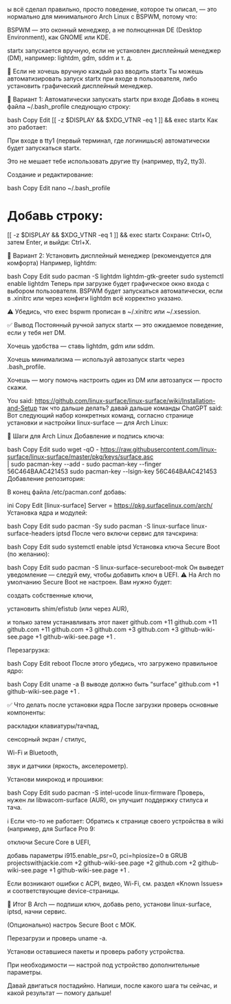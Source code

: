 ы всё сделал правильно, просто поведение, которое ты описал, — это нормально для минимального Arch Linux с BSPWM, потому что:

BSPWM — это оконный менеджер, а не полноценная DE (Desktop Environment), как GNOME или KDE.

startx запускается вручную, если не установлен дисплейный менеджер (DM), например: lightdm, gdm, sddm и т. д.

🔧 Если не хочешь вручную каждый раз вводить startx
Ты можешь автоматизировать запуск startx при входе в пользователя, либо установить графический дисплейный менеджер.

🔹 Вариант 1: Автоматически запускать startx при входе
Добавь в конец файла ~/.bash_profile следующую строку:

bash
Copy
Edit
[[ -z $DISPLAY && $XDG_VTNR -eq 1 ]] && exec startx
Как это работает:

При входе в tty1 (первый терминал, где логинишься) автоматически будет запускаться startx.

Это не мешает тебе использовать другие tty (например, tty2, tty3).

Создание и редактирование:

bash
Copy
Edit
nano ~/.bash_profile
# Добавь строку:
[[ -z $DISPLAY && $XDG_VTNR -eq 1 ]] && exec startx
Сохрани: Ctrl+O, затем Enter, и выйди: Ctrl+X.

🔹 Вариант 2: Установить дисплейный менеджер (рекомендуется для комфорта)
Например, lightdm:

bash
Copy
Edit
sudo pacman -S lightdm lightdm-gtk-greeter
sudo systemctl enable lightdm
Теперь при загрузке будет графическое окно входа с выбором пользователя. BSPWM будет запускаться автоматически, если в .xinitrc или через конфиги lightdm всё корректно указано.

⚠️ Убедись, что exec bspwm прописан в ~/.xinitrc или ~/.xsession.

✅ Вывод
Постоянный ручной запуск startx — это ожидаемое поведение, если у тебя нет DM.

Хочешь удобства — ставь lightdm, gdm или sddm.

Хочешь минимализма — используй автозапуск startx через .bash_profile.

Хочешь — могу помочь настроить один из DM или автозапуск — просто скажи.

You said:
https://github.com/linux-surface/linux-surface/wiki/Installation-and-Setup
так что дальше делать? давай дальше команды
ChatGPT said:
Вот следующий набор конкретных команд, согласно странице установки и настройки linux-surface — для Arch Linux:

🔧 Шаги для Arch Linux
Добавление и подпись ключа:

bash
Copy
Edit
sudo wget -qO - https://raw.githubusercontent.com/linux-surface/linux-surface/master/pkg/keys/surface.asc \
  | sudo pacman-key --add -
sudo pacman-key --finger 56C464BAAC421453
sudo pacman-key --lsign-key 56C464BAAC421453
Добавление репозитория:

В конец файла /etc/pacman.conf добавь:

ini
Copy
Edit
[linux-surface]
Server = https://pkg.surfacelinux.com/arch/
Установка ядра и модулей:

bash
Copy
Edit
sudo pacman -Sy
sudo pacman -S linux-surface linux-surface-headers iptsd
После чего включи сервис для тачскрина:

bash
Copy
Edit
sudo systemctl enable iptsd
Установка ключа Secure Boot (по желанию):

bash
Copy
Edit
sudo pacman -S linux-surface-secureboot-mok
Он выведет уведомление — следуй ему, чтобы добавить ключ в UEFI.
⚠️ На Arch по умолчанию Secure Boot не настроен. Вам нужно будет:

создать собственные ключи,

установить shim/efistub (или через AUR),

и только затем устанавливать этот пакет 
github.com
+11
github.com
+11
github.com
+11
github.com
+3
github.com
+3
github.com
+3
github-wiki-see.page
+1
github-wiki-see.page
+1
.

Перезагрузка:

bash
Copy
Edit
reboot
После этого убедись, что загружено правильное ядро:

bash
Copy
Edit
uname -a
В выводе должно быть “surface” 
github.com
+1
github-wiki-see.page
+1
.

✅ Что делать после установки ядра
После загрузки проверь основные компоненты:

раскладки клавиатуры/тачпад,

сенсорный экран / стилус,

Wi-Fi и Bluetooth,

звук и датчики (яркость, акселерометр).

Установи микрокод и прошивки:

bash
Copy
Edit
sudo pacman -S intel-ucode linux-firmware
Проверь, нужен ли libwacom-surface (AUR), он улучшит поддержку стилуса и тача.

ℹ️ Если что-то не работает:
Обратись к странице своего устройства в wiki (например, для Surface Pro 9:

отключи Secure Core в UEFI,

добавь параметры i915.enable_psr=0, pci=hpiosize=0 в GRUB 
projectswithjackie.com
+2
github-wiki-see.page
+2
github.com
+2
github-wiki-see.page
+1
github-wiki-see.page
+1
.

Если возникают ошибки с ACPI, видео, Wi-Fi, см. раздел «Known Issues» и соответствующие device-страницы.

🎯 Итог
В Arch — подпиши ключ, добавь репо, установи linux-surface, iptsd, начни сервис.

(Опционально) настроь Secure Boot с MOK.

Перезагрузи и проверь uname -a.

Установи оставшиеся пакеты и проверь работу устройства.

При необходимости — настрой под устройство дополнительные параметры.

Давай двигаться постадийно. Напиши, после какого шага ты сейчас, и какой результат — помогу дальше!